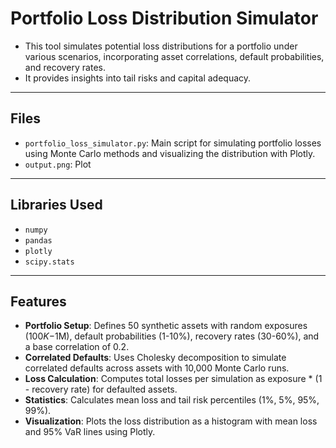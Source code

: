 # Portfolio Loss Distribution Simulator

- This tool simulates potential loss distributions for a portfolio under various scenarios, incorporating asset correlations, default probabilities, and recovery rates.
- It provides insights into tail risks and capital adequacy.

---

## Files
- `portfolio_loss_simulator.py`: Main script for simulating portfolio losses using Monte Carlo methods and visualizing the distribution with Plotly.
- `output.png`: Plot

---

## Libraries Used
- `numpy`
- `pandas`
- `plotly`
- `scipy.stats`

---

## Features
- **Portfolio Setup**: Defines 50 synthetic assets with random exposures ($100K-$1M), default probabilities (1-10%), recovery rates (30-60%), and a base correlation of 0.2.
- **Correlated Defaults**: Uses Cholesky decomposition to simulate correlated defaults across assets with 10,000 Monte Carlo runs.
- **Loss Calculation**: Computes total losses per simulation as exposure * (1 - recovery rate) for defaulted assets.
- **Statistics**: Calculates mean loss and tail risk percentiles (1%, 5%, 95%, 99%).
- **Visualization**: Plots the loss distribution as a histogram with mean loss and 95% VaR lines using Plotly.

